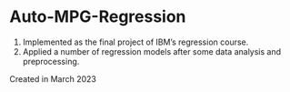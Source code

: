 # Auto-MPG-Regression

1. Implemented as the final project of IBM’s regression course.
2. Applied a number of regression models after some data analysis and preprocessing.

Created in March 2023

